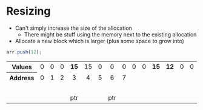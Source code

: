 # Resizing

* Can't simply increase the size of the allocation
    * There might be stuff using the memory next to the existing allocation
* Allocate a new block which is larger (plus some space to grow into)

<div class="biggest">

```js
arr.push(12);
```

</div>

<table style="table-layout: fixed; text-align:center;">
    <tr>
        <th scope="row">Values</th>
        <td class="background-red">0</td>
        <td class="background-red">0</td>
        <td class="background-red">0</td>
        <td class="background-green fragment fragment-dn" data-style="out" data-index="3"><strong>15</strong></td>
        <td class="background-blue fragment fragment-dn" data-index="3">15</td>
        <td class="background-red">0</td>
        <td class="background-blue fragment fragment-dn" data-style="out">0</td>
        <td class="background-blue fragment fragment-dn" data-style="out">0</td>
        <td class="fragment fragment-dn background-green" data-style="in-out">0</td>
        <td class="fragment fragment-dn background-green" data-style="in-out">0</td>
        <td class="fragment fragment-dn background-green" data-index="2"><strong>15</strong></td>
        <td class="fragment fragment-dn background-green" data-index="2"><strong>12</strong></td>
        <td class="background-blue fragment fragment-dn" data-style="out">0</td>
        <td class="fragment fragment-dn background-green" data-style="in">0</td>
    </tr>
    <tr>
        <th scope="row">Address</th>
        <td>0</td>
        <td>1</td>
        <td>2</td>
        <td id="ptr-end-6">3</td>
        <td>4</td>
        <td id="ptr-end-6-2">5</td>
        <td>6</td>
        <td>7</td>
    </tr>
    <tr style="background-color: transparent;">
        <td colspan="9">&nbsp;</td>
    </tr>
    <tr style="background-color: transparent;">
        <td></td>
        <td></td>
        <td></td>
        <td></td>
        <td id="ptr-start-6" class="fragment fragment-dn" data-style="out" data-index="2">ptr</td>
        <td></td>
        <td></td>
        <td id="ptr-start-6-2" class="fragment fragment-dn" data-index="2">ptr</td>
        <td></td>
        <td></td>
    </tr>
</table>

<div class="line line-arrow-end" data-from="ptr-start-6" data-to="ptr-end-6"></div>
<div class="line line-arrow-end" data-from="ptr-start-6-2" data-to="ptr-end-6-2"></div>

